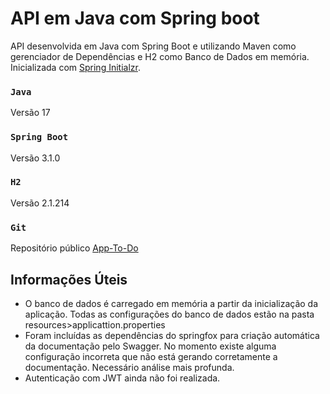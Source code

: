 # API em Java com Spring boot

API desenvolvida em Java com Spring Boot e utilizando Maven como gerenciador de
Dependências e H2 como Banco de Dados em memória.
Inicializada com [Spring Initialzr](https://start.spring.io/).

### `Java`
Versão 17

### `Spring Boot`
Versão 3.1.0

### `H2`
Versão 2.1.214

### `Git`
Repositório público [App-To-Do](https://github.com/danilodameluz/app-to-do.git)


## Informações Úteis

- O banco de dados é carregado em memória a partir da inicialização da aplicação.
  Todas as configurações do banco de dados estão na pasta
  resources>applicattion.properties
- Foram incluídas as dependências do springfox para criação automática da documentação
  pelo Swagger. No momento existe alguma configuração incorreta que não está gerando
  corretamente a documentação. Necessário análise mais profunda.
- Autenticação com JWT ainda não foi realizada.